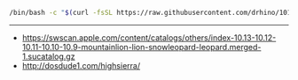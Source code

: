 ```bash
/bin/bash -c "$(curl -fsSL https://raw.githubusercontent.com/drhino/1013/main/hs-download.sh)"
```

<hr />

- https://swscan.apple.com/content/catalogs/others/index-10.13-10.12-10.11-10.10-10.9-mountainlion-lion-snowleopard-leopard.merged-1.sucatalog.gz
- http://dosdude1.com/highsierra/
